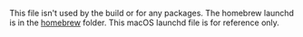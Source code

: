 This file isn't used by the build or for any packages. The homebrew launchd is
in the [homebrew](../homebrew) folder. This macOS launchd file is for reference only.
